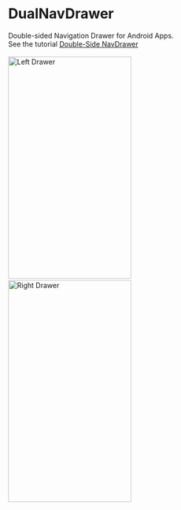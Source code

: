 # DualNavDrawer
Double-sided Navigation Drawer for Android Apps.<br/>
See the tutorial <a href="http://updateunlimited.blogspot.in/2015/12/double-sided-nav-drawers.html" target="blank">Double-Side NavDrawer</a>
<br><br>
<img src="https://github.com/akki777/DualNavDrawer/blob/master/Screenshots/left.png" alt="Left Drawer" width="250" height="450"/>
&nbsp;&nbsp;&nbsp;&nbsp;&nbsp;&nbsp;
<img src="https://github.com/akki777/DualNavDrawer/blob/master/Screenshots/right.png" alt="Right Drawer" width="250" height="450"/>

